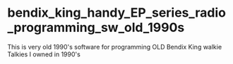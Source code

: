 # bendix_king_handy_EP_series_radio_programming_sw_old_1990s
This is very old 1990's software for programming OLD Bendix King walkie Talkies I owned in 1990's
